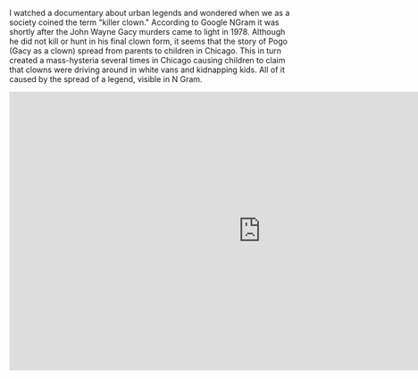 I watched a documentary about urban legends and wondered when we as a society coined the term "killer clown." According to Google NGram it was shortly after the John Wayne Gacy murders came to light in 1978. Although he did not kill or hunt in his final clown form, it seems that the story of Pogo (Gacy as a clown) spread from parents to children in Chicago. This in turn created a mass-hysteria several times in Chicago causing children to claim that clowns were driving around in white vans and kidnapping kids. All of it caused by the spread of a legend, visible in N Gram.

<iframe name="ngram_chart" src="https://books.google.com/ngrams/interactive_chart?content=killer+clown&year_start=1970&year_end=2000&corpus=15&smoothing=3&share=&direct_url=t1%3B%2Ckiller%20clown%3B%2Cc0" width=900 height=500 marginwidth=0 marginheight=0 hspace=0 vspace=0 frameborder=0 scrolling=no></iframe>
